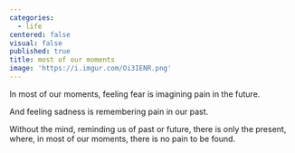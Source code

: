 ```yaml
---
categories:
  - life
centered: false
visual: false
published: true
title: most of our moments
image: 'https://i.imgur.com/Oi3IENR.png'
---
```

In most of our moments,
feeling fear
is imagining pain
in the future.

And feeling sadness
is remembering pain
in our past.

Without the mind,
reminding us 
of past or future,
there is only the present,
where, in most of our moments,
there is no pain
to be found.
